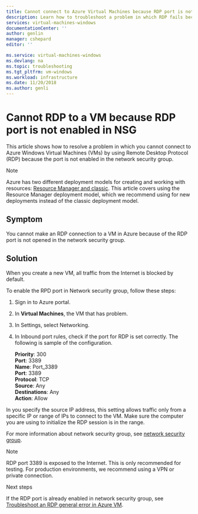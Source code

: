 ```yaml
---
title: Cannot connect to Azure Virtual Machines because RDP port is not enabled in NSG | Microsoft Docs
description: Learn how to troubleshoot a problem in which RDP fails because of NSG configuration in Azure portal| Microsoft Docs
services: virtual-machines-windows
documentationCenter: ''
author: genlin
manager: cshepard
editor: ''

ms.service: virtual-machines-windows
ms.devlang: na
ms.topic: troubleshooting
ms.tgt_pltfrm: vm-windows
ms.workload: infrastructure
ms.date: 11/20/2018
ms.author: genli
---
```


#  Cannot RDP to a VM because RDP port is not enabled in NSG

This article shows how to resolve a problem in which you cannot connect to Azure Windows Virtual Machines (VMs) by using Remote Desktop Protocol (RDP) because the port is not enabled in the network security group.


> [!NOTE] 
> Azure has two different deployment models for creating and working with resources: 
[Resource Manager and classic](../../azure-resource-manager/resource-manager-deployment-model.md). This article covers using the Resource Manager deployment model, which we recommend using for new deployments instead of the classic deployment model. 

## Symptom

You cannot make an RDP connection to a VM in Azure because of the RDP port is not opened in the network security group.

## Solution 

When you create a new VM, all traffic from the Internet is blocked by default. 

To enable the RPD port in Network security group, follow these steps:
1. Sign in to Azure portal.
2. In **Virtual Machines**, the VM that has problem. 
3. In Settings, select Networking. 
4. In Inbound port rules, check if the port for RDP is set correctly. The following is sample of the configuration. 

    **Priority**: 300 </br>
    **Port**: 3389 </br>
    **Name**: Port_3389 </br>
    **Port**: 3389 </br>
    **Protocol**: TCP </br>
    **Source**: Any </br>
    **Destinations**: Any </br>
    **Action**: Allow </br>

In you specify the source IP address, this setting allows traffic only from a specific IP or range of IPs to connect to the VM. Make sure the computer you are using to initialize the RDP session is in the range.

For more information about network security group, see [network security group](../../virtual-network/security-overview.md).

> [!NOTE]
> RDP port 3389 is exposed to the Internet. This is only recommended for testing. For production environments, we recommend using a VPN or private connection.

Next steps

If the RDP port is already enabled in network security group,  see [Troubleshoot an RDP general error in Azure VM](./troubleshoot-rdp-general-error.md).



